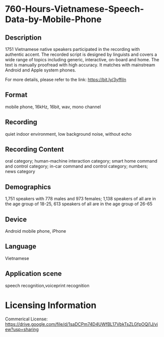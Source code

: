# 760-Hours-Vietnamese-Speech-Data-by-Mobile-Phone


## Description
1751 Vietnamese native speakers participated in the recording with authentic accent. The recorded script is designed by linguists and covers a wide range of topics including generic, interactive, on-board and home. The text is manually proofread with high accuracy. It matches with mainstream Android and Apple system phones.

For more details, please refer to the link: https://bit.ly/3yffiIn

## Format
mobile phone, 16kHz, 16bit, wav, mono channel

## Recording
quiet indoor environment, low background noise, without echo

## Recording Content
oral category; human-machine interaction category; smart home command and control category; in-car command and control category; numbers; news category

## Demographics
1,751 speakers with 778 males and 973 females; 1,138 speakers of all are in the age group of 18-25, 613 speakers of all are in the age group of 26-65

## Device
Android mobile phone, iPhone

## Language
Vietnamese

## Application scene
speech recognition,voiceprint recognition

# Licensing Information
Commerical License: https://drive.google.com/file/d/1saDCPm74D4UWfBL17VbkTsZLGfpOQj1J/view?usp=sharing
